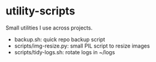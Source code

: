 # utility-scripts
Small utilities I use across projects.

- backup.sh: quick repo backup script
- scripts/img-resize.py: small PIL script to resize images
- scripts/tidy-logs.sh: rotate logs in ~/logs

